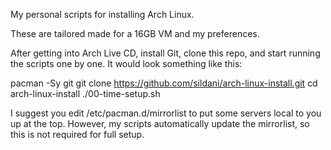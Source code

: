 My personal scripts for installing Arch Linux.

These are tailored made for a 16GB VM and my preferences.

After getting into Arch Live CD, install Git, clone this repo, and start running the scripts one by one. It would look something like this:

pacman -Sy git
git clone https://github.com/sildani/arch-linux-install.git
cd arch-linux-install
./00-time-setup.sh

I suggest you edit /etc/pacman.d/mirrorlist to put some servers local to you up at the top. However, my scripts automatically update the mirrorlist, so this is not required for full setup.
